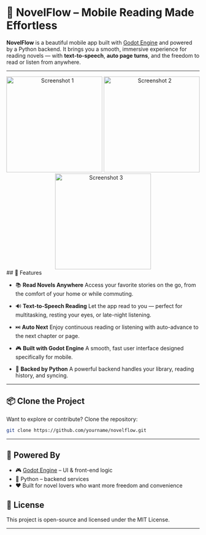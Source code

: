 # 📖 NovelFlow – Mobile Reading Made Effortless

**NovelFlow** is a beautiful mobile app built with [Godot Engine](https://godotengine.org/) and powered by a Python backend. It brings you a smooth, immersive experience for reading novels — with **text-to-speech**, **auto page turns**, and the freedom to read or listen from anywhere.

---
<div align="center"> <img src="https://i.imgur.com/607TDtr.png" alt="Screenshot 1" width="250"/> <img src="https://i.imgur.com/NhCVW0u.png" alt="Screenshot 2" width="250"/> <img src="https://i.imgur.com/AmZT4Qx.png" alt="Screenshot 3" width="250"/> </div>
## 🌟 Features

* 📚 **Read Novels Anywhere**
  Access your favorite stories on the go, from the comfort of your home or while commuting.

* 🔊 **Text-to-Speech Reading**
  Let the app read to you — perfect for multitasking, resting your eyes, or late-night listening.

* ⏭️ **Auto Next**
  Enjoy continuous reading or listening with auto-advance to the next chapter or page.

* 🎮 **Built with Godot Engine**
  A smooth, fast user interface designed specifically for mobile.

* 🐍 **Backed by Python**
  A powerful backend handles your library, reading history, and syncing.

---

## 📦 Clone the Project

Want to explore or contribute? Clone the repository:

```bash
git clone https://github.com/yourname/novelflow.git
```

---

## 🔧 Powered By

* 🎮 [Godot Engine](https://godotengine.org/) – UI & front-end logic
* 🐍 Python – backend services
* ❤️ Built for novel lovers who want more freedom and convenience


## 📄 License

This project is open-source and licensed under the MIT License.

---
